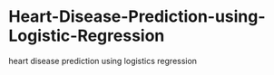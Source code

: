 # Heart-Disease-Prediction-using-Logistic-Regression
heart disease prediction using logistics regression 
